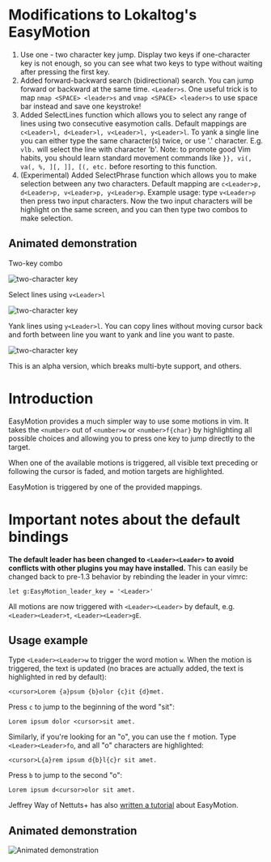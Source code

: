 # Modifications to Lokaltog's EasyMotion
1. Use one - two character key jump. Display two keys if one-character key is not enough, so you can see what two keys to type without waiting after pressing the first key.
2. Added forward-backward search (bidirectional) search. You can jump forward or backward at the same time. `<Leader>s`. One useful  trick is to map `nmap <SPACE> <leader>s` and `vmap <SPACE> <leader>s` to use space bar instead and save one keystroke!
3. Added SelectLines function which allows you to select any range of lines using two consecutive easymotion calls. Default mappings are `c<Leader>l, d<Leader>l, v<Leader>l, y<Leader>l`. To yank a single line you can either type the same character(s) twice, or use '.' character. E.g. `vlb.` will select the line with character 'b'. Note: to promote good Vim habits, you should learn standard movement commands like `}}, vi(, va(, %, ][, ]], [(, etc.` before resorting to this function.
4. (Experimental) Added SelectPhrase function which allows you to make selection between any two characters. Default mapping are `c<Leader>p, d<Leader>p, v<Leader>p, y<Leader>p`. Example usage: type `v<Leader>p` then press two input characters. Now the two input characters will be highlight on the same screen, and you can then type two combos to make selection.

## Animated demonstration

Two-key combo

![two-character key](http://homes.cs.washington.edu/~supasorn/easymotion.gif)

Select lines using `v<Leader>l`

![two-character key](http://homes.cs.washington.edu/~supasorn/easymotion2.gif)

Yank lines using `y<Leader>l`. You can copy lines without moving cursor back and forth between line you want to yank and line you want to paste.

![two-character key](http://homes.cs.washington.edu/~supasorn/easymotion3.gif)

This is an alpha version, which breaks multi-byte support, and others.
# Introduction

EasyMotion provides a much simpler way to use some motions in vim. It
takes the `<number>` out of `<number>w` or `<number>f{char}` by
highlighting all possible choices and allowing you to press one key to
jump directly to the target.

When one of the available motions is triggered, all visible text
preceding or following the cursor is faded, and motion targets are
highlighted.

EasyMotion is triggered by one of the provided mappings.

# Important notes about the default bindings

**The default leader has been changed to `<Leader><Leader>` to avoid
conflicts with other plugins you may have installed.** This can easily be
changed back to pre-1.3 behavior by rebinding the leader in your vimrc:

	let g:EasyMotion_leader_key = '<Leader>'

All motions are now triggered with `<Leader><Leader>` by default, e.g.
`<Leader><Leader>t`, `<Leader><Leader>gE`.

## Usage example

Type `<Leader><Leader>w` to trigger the word motion `w`. When the motion is
triggered, the text is updated (no braces are actually added, the text
is highlighted in red by default):

	<cursor>Lorem {a}psum {b}olor {c}it {d}met.

Press `c` to jump to the beginning of the word "sit":

	Lorem ipsum dolor <cursor>sit amet.

Similarly, if you're looking for an "o", you can use the `f` motion.
Type `<Leader><Leader>fo`, and all "o" characters are highlighted:

	<cursor>L{a}rem ipsum d{b}l{c}r sit amet.

Press `b` to jump to the second "o":

	Lorem ipsum d<cursor>olor sit amet.

Jeffrey Way of Nettuts+ has also [written
a tutorial](http://net.tutsplus.com/tutorials/other/vim-essential-plugin-easymotion/)
about EasyMotion.

## Animated demonstration

![Animated demonstration](http://oi54.tinypic.com/2yysefm.jpg)
